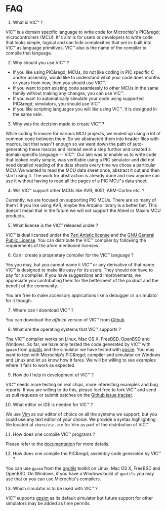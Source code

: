 # FAQ

1. What is VIC&trade; ?

VIC&trade; is a domain specific language to write code for Microchip&quot;s PIC&regd;
microcontrollers (MCU). It&quot;s aim is for users or developers to write code that looks
simple, logical and can hide complexities that are in-built into VIC&trade; as language
primitives. VIC&trade; also is the name of the compiler to compile that language.

2. Why should you use VIC&trade; ?

- If you like using PIC&regd; MCUs, do not like coding in PIC specific
C and/or assembly, would like to understand what your code does months or years
from now, then you should use VIC&trade;.
- If you want to port existing code seamlessly
to other MCUs in the same family without making any changes, you can
use VIC&trade;. 
- If you want to automatically simulate your code using supported PIC&regd;
  simulators, you should use VIC&trade;.
- If you like scripting languages you will like using VIC&trade;. It is designed in the
  same vein.

3. Why was the decision made to create VIC&trade; ?

While coding firmware for various MCU projects, we ended up using a
lot of common code between them. So we abstracted them into header files with
macros, but that wasn&quot;t enough so we went down the path of auto-generating these
macros and instead went a step further and created a domain specific language --
VIC&trade;. Our aim was to enable us to write code that looked really simple, was
verifiable using a PIC simulator and did not need detailed reading of the data
sheets every time we chose a particular MCU. We wanted to read the MCU data
sheet once, abstract it out and then start using it. The work for abstraction is
already done and now anyone can use it without having to read all the pages of a
PIC MCU&quot;s data sheet.

4. Will VIC&trade; support other MCUs like AVR, 8051, ARM-Cortex etc. ?

Currently, we are focused on supporting PIC MCUs. There are so many
of them ! If you like using AVR, maybe the Arduino library is a better bet. This
doesn't mean that in the future we will not support the Atmel or Maxim
MCU products.

5. What license is the VIC&trade; released under ?

VIC&trade; is dual licensed under the [Perl Artistic license](http://opensource.org/licenses/artistic-license-2.0) and the [GNU General Public
License](https://gnu.org/licenses/gpl-3.0.txt). You can distribute the VIC&trade; compiler by following the requirements of
the afore mentioned licenses.

6. Can I create a proprietary compiler for the VIC&trade; language ?

Yes you may, but you cannot name it _VIC&trade;_ or any derivative of that name.
VIC&trade; is designed to make life easy for its users. They should *not* have to pay for a compiler. If you
have suggestions and improvements, we appreciate you contributing them for the
betterment of the product and the benefit of the community.

You are free to make accessory applications like a debugger or a simulator for
it though.

7. Where can I download VIC&trade; ?

You can download the _official_ version of VIC&trade; from [Github](https://github.com/vikasnkumar/vic).

8. What are the operating systems that VIC&trade; supports ?

The VIC&trade; compiler works on Linux, Mac OS X, FreeBSD, OpenBSD and Windows.
So far, we have only tested the code generated by VIC&trade; with `gpasm` from
[gputils](http://gputils.sourceforge.net/) and the simulator we have tested with [gpsim](http://gpsim.sourceforge.net/gpsim.html). You may
want to test with Microchip's PIC&regd; compiler and simulator on Windows and
Linux and let us know how it fares. We will be willing to see examples where it
fails to work as expected.

9. How do I help in development of VIC&trade; ?

VIC&trade; needs more testing on real chips, more interesting examples and bug
reports. If you are willing to do this, please feel free to fork VIC&trade; and
send us pull requests or submit patches on the [Github issue tracker](https://github.com/vikasnkumar/vic/issues).

10. What editor or IDE is needed for VIC&trade; ?

We use [Vim](http://www.vim.org/) as our editor of choice on all the systems we support,
but you could use any text editor of your choice. We provide a syntax
highlighting file located at `share/vic.vim` for Vim as part of the distribution of VIC&trade;.

11. How does one compile VIC&trade; programs ?

Please refer to the [documentation](gettingstarted.md) for more details.

12. How does one compile the PIC&regd; assembly code generated by VIC&trade; ?

You can use `gpasm` from the [gputils](http://gputils.sourceforge.net/) toolkit on Linux, Mac OS X, FreeBSD
and OpenBSD. On Windows, if you have a Windows build of `gputils` you may use
that or you can use Microchip's compilers.

13. Which simulator is to be used with VIC&trade; ?

VIC&trade; supports [gpsim](http://gpsim.sourceforge.net/gpsim.html) as its default simulator but future support
for other simulators may be added as time permits.
